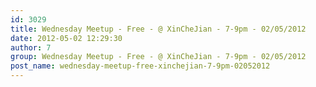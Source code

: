 ```yaml
---
id: 3029
title: Wednesday Meetup - Free - @ XinCheJian - 7-9pm - 02/05/2012
date: 2012-05-02 12:29:30
author: 7
group: Wednesday Meetup - Free - @ XinCheJian - 7-9pm - 02/05/2012
post_name: wednesday-meetup-free-xinchejian-7-9pm-02052012
---
```


